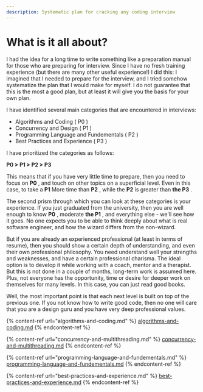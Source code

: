 ```yaml
---
description: Systematic plan for cracking any coding interview
---
```


# What is it all about?

I had the idea for a long time to write something like a preparation manual for those who are preparing for interview. Since I have no fresh training experience (but there are many other useful experience!) I did this: I imagined that I needed to prepare for the interview, and I tried somehow systematize the plan that I would make for myself. I do not guarantee that this is the most a good plan, but at least it will give you the basis for your own plan.

I have identified several main categories that are encountered in interviews:

* Algorithms and Coding ( P0 )
* Concurrency and Design ( P1 )
* Programming Language and Fundementals ( P2 )
* Best Practices and Experience ( P3 )

I have prioritized the categories as follows:

**P0 > P1 > P2 > P3**

This means that if you have very little time to prepare, then you need to focus on **P0** , and touch on other topics on a superficial level. Even in this case, to take a **P1** More time than **P2** , while the **P2** is greater than **the P3** .

The second prism through which you can look at these categories is your experience. If you just graduated from the university, then you are well enough to know **P0** , moderate **the P1** , and everything else - we'll see how it goes. No one expects you to be able to think deeply about what is real software engineer, and how the wizard differs from the non-wizard.

But if you are already an experienced professional (at least in terms of resume), then you should show a certain depth of understanding, and even their own professional philosophy. You need understand well your strengths and weaknesses, and have a certain professional charisma. The ideal option is to develop it while working with a coach, mentor and a therapist. But this is not done in a couple of months, long-term work is assumed here. Plus, not everyone has the opportunity, time or desire for deeper work on themselves for many levels. In this case, you can just read good books.

Well, the most important point is that each next level is built on top of the previous one. If you not know how to write good code, then no one will care that you are a design guru and you have very deep professional values.

{% content-ref url="algorithms-and-coding.md" %}
[algorithms-and-coding.md](algorithms-and-coding.md)
{% endcontent-ref %}

{% content-ref url="concurrency-and-multithreading.md" %}
[concurrency-and-multithreading.md](concurrency-and-multithreading.md)
{% endcontent-ref %}

{% content-ref url="programming-language-and-fundementals.md" %}
[programming-language-and-fundementals.md](programming-language-and-fundementals.md)
{% endcontent-ref %}

{% content-ref url="best-practices-and-experience.md" %}
[best-practices-and-experience.md](best-practices-and-experience.md)
{% endcontent-ref %}
